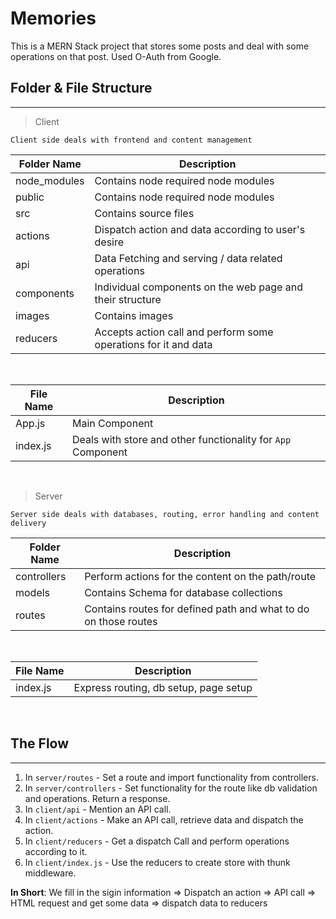 # Memories

This is a MERN Stack project that stores some posts and deal with some operations on that post.
Used O-Auth from Google.

## Folder & File Structure

---

> Client

`Client side deals with frontend and content management`

| Folder Name  | Description                                                     |
| ------------ | --------------------------------------------------------------- |
| node_modules | Contains node required node modules                             |
| public       | Contains node required node modules                             |
| src          | Contains source files                                           |
| actions      | Dispatch action and data according to user's desire             |
| api          | Data Fetching and serving / data related operations             |
| components   | Individual components on the web page and their structure       |
| images       | Contains images                                                 |
| reducers     | Accepts action call and perform some operations for it and data |

<br>

| File Name | Description                                                  |
| --------- | ------------------------------------------------------------ |
| App.js    | Main Component                                               |
| index.js  | Deals with store and other functionality for `App` Component |

<br>

> Server

`Server side deals with databases, routing, error handling and content delivery`

| Folder Name | Description                                                     |
| ----------- | --------------------------------------------------------------- |
| controllers | Perform actions for the content on the path/route               |
| models      | Contains Schema for database collections                        |
| routes      | Contains routes for defined path and what to do on those routes |

<br>

| File Name | Description                           |
| --------- | ------------------------------------- |
| index.js  | Express routing, db setup, page setup |

<br>

## The Flow

---

1. In `server/routes` - Set a route and import functionality from controllers.
2. In `server/controllers` - Set functionality for the route like db validation and operations. Return a response.
3. In `client/api` - Mention an API call.
4. In `client/actions` - Make an API call, retrieve data and dispatch the action.
5. In `client/reducers` - Get a dispatch Call and perform operations according to it.
6. In `client/index.js` - Use the reducers to create store with thunk middleware.


__In Short__:
We fill in the sigin information => Dispatch an action => API call => HTML request and get some data => dispatch data to reducers